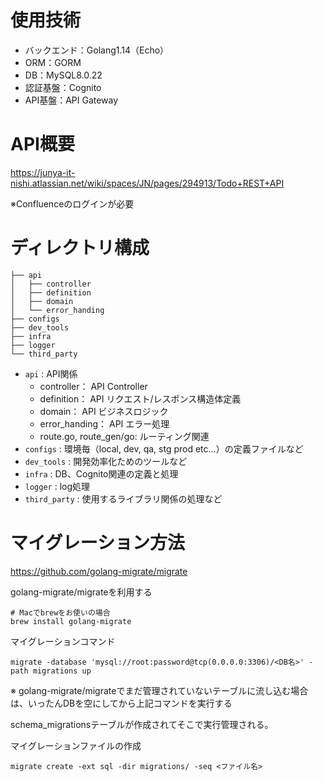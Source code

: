 # 使用技術
* バックエンド：Golang1.14（Echo）
* ORM：GORM
* DB：MySQL8.0.22
* 認証基盤：Cognito
* API基盤：API Gateway

# API概要
https://junya-it-nishi.atlassian.net/wiki/spaces/JN/pages/294913/Todo+REST+API

※Confluenceのログインが必要

# ディレクトリ構成
```
├── api
│   ├── controller
│   ├── definition
│   ├── domain
│   └── error_handing
├── configs
├── dev_tools
├── infra
├── logger
└── third_party
```
* `api` : API関係
   * controller： API Controller
   * definition： API リクエスト/レスポンス構造体定義
   * domain： API ビジネスロジック
   * error_handing： API エラー処理
   * route.go, route_gen/go: ルーティング関連
* `configs` : 環境毎（local, dev, qa, stg prod etc...）の定義ファイルなど
* `dev_tools` : 開発効率化ためのツールなど
* `infra` : DB、Cognito関連の定義と処理
* `logger` : log処理
* `third_party` : 使用するライブラリ関係の処理など

# マイグレーション方法
 https://github.com/golang-migrate/migrate

 golang-migrate/migrateを利用する

```
# Macでbrewをお使いの場合
brew install golang-migrate
```

マイグレーションコマンド
```
migrate -database 'mysql://root:password@tcp(0.0.0.0:3306)/<DB名>' -path migrations up
```
※ golang-migrate/migrateでまだ管理されていないテーブルに流し込む場合は、いったんDBを空にしてから上記コマンドを実行する

 schema_migrationsテーブルが作成されてそこで実行管理される。

 マイグレーションファイルの作成
 ```
 migrate create -ext sql -dir migrations/ -seq <ファイル名>
 ```
